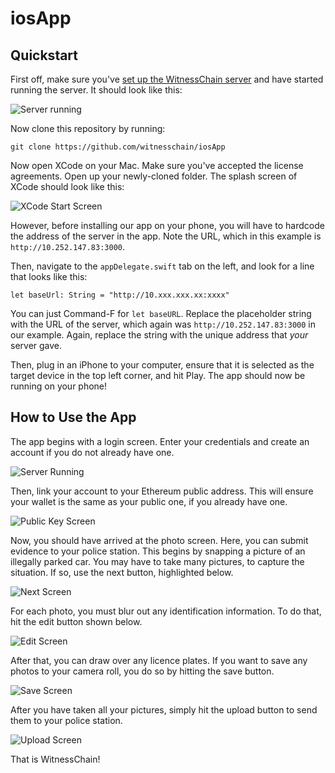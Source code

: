 # iosApp

## Quickstart

First off, make sure you've [set up the WitnessChain server](https://github.com/witnesschain/server) and have started running the server. It should look like this:

![Server running](images/npm-start-terminal.png)

Now clone this repository by running:

```
git clone https://github.com/witnesschain/iosApp
```

Now open XCode on your Mac. Make sure you've accepted the license agreements. Open up your newly-cloned folder. The splash screen of XCode should look like this:

![XCode Start Screen](images/xcode.png)

However, before installing our app on your phone, you will have to hardcode the address of the server in the app. Note the URL, which in this example is `http://10.252.147.83:3000`.

Then, navigate to the `appDelegate.swift` tab on the left, and look for a line that looks like this:

```
let baseUrl: String = "http://10.xxx.xxx.xx:xxxx"
```

You can just Command-F for `let baseURL`. Replace the placeholder string with the URL of the server, which again was `http://10.252.147.83:3000` in our example. Again, replace the string with the unique address that *your* server gave.

Then, plug in an iPhone to your computer, ensure that it is selected as the target device in the top left corner, and hit Play. The app should now be running on your phone!


## How to Use the App

The app begins with a login screen. Enter your credentials and create an account if you do not already have one.

![Server Running](images/signin.png)

Then, link your account to your Ethereum public address. This will ensure your wallet is the same as your public one, if you already have one.

![Public Key Screen](images/publickey.png)

Now, you should have arrived at the photo screen. Here, you can submit evidence to your police station. This begins by snapping a picture of an illegally parked car. You may have to take many pictures, to capture the situation. If so, use the next button, highlighted below.

![Next Screen](images/next.png)

For each photo, you must blur out any identification information. To do that, hit the edit button shown below.

![Edit Screen](images/edit.png)

After that, you can draw over any licence plates. If you want to save any photos to your camera roll, you do so by hitting the save button.

![Save Screen](images/save.png)

After you have taken all your pictures, simply hit the upload button to send them to your police station.

![Upload Screen](images/upload.png)

That is WitnessChain!

